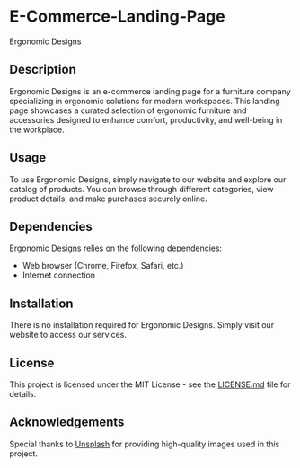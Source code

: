 # E-Commerce-Landing-Page

Ergonomic Designs

## Description

Ergonomic Designs is an e-commerce landing page for a furniture company specializing in ergonomic solutions for modern workspaces. This landing page showcases a curated selection of ergonomic furniture and accessories designed to enhance comfort, productivity, and well-being in the workplace.

## Usage

To use Ergonomic Designs, simply navigate to our website and explore our catalog of products. You can browse through different categories, view product details, and make purchases securely online.

## Dependencies

Ergonomic Designs relies on the following dependencies:

- Web browser (Chrome, Firefox, Safari, etc.)
- Internet connection

## Installation

There is no installation required for Ergonomic Designs. Simply visit our website to access our services.


## License

This project is licensed under the MIT License - see the [LICENSE.md](LICENSE.md) file for details.

## Acknowledgements

Special thanks to [Unsplash](https://unsplash.com) for providing high-quality images used in this project.
